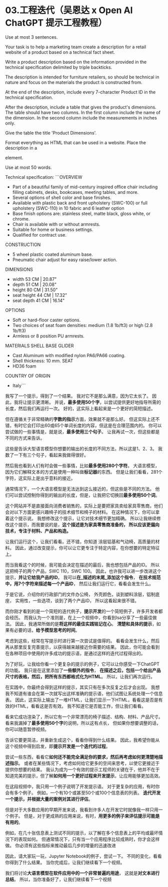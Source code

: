 

03.工程迭代（吴恩达 x Open AI ChatGPT 提示工程教程）
======


Use at most 3 sentences.


Your task is to help a marketing team create a description for a retail website of a product based on a technical fact sheet.

Write a product description based on the information provided in the technical specification delimited by triple backticks.

The description is intended for furniture retailers, so should be technical in nature and focus on the materials the product is constructed from.

At the end of the description, include every 7-character Product ID in the technical specification.

After the description, include a table that gives the product's dimensions. The table should have two columns. In the first column include the name of the dimension. In the second column include the measurements in inches only.

Give the table the title 'Product Dimensions'.

Format everything as HTML that can be used in a website. Place the description in a <div> element.

Use at most 50 words.

Technical specification: ```OVERVIEW
- Part of a beautiful family of mid-century inspired office chair including filling cabinets, desks, bookcases, meeting tables, and more.
- Several options of shell color and base finishes.
- Available with plastic back and front upholstery (SWC-100) or full upholstery (SWC-110) in 10 fabric and 6 leather option
- Base finish options are: stainless steel, matte black, gloss white, or chrome.
- Chair is available with or without armrests.
- Suitable for home or business settings.
- Qualified for contract use.

CONSTRUCTION
- 5 wheel plastic coated aluminum base.
- Pneumatic chair adjust for easy raise/lower action.

DIMENSIONS
- width 53 CM | 20.87"
- depth 51 CM | 20.08"
- height 80 CM | 31.50"
- seat height 44 CM | 17.32"
- seat depth 41 CM | 16.14"

OPTIONS
- Soft or hard-floor caster options.
- Two choices of seat foam densities: medium (1.8 1b/ft3) or high (2.8 1b/ft3)
- Armless or 8 position PU armrests.

MATERIALS
SHELL BASE GLIDER
- Cast Aluminum with modified nylon PA6/PA66 coating.
- Shell thickness: 10 mm.
SEAT
- HD36 foam

COUNTRY OF ORIGIN
- Italy```


我写了一个提示，得到了一个结果。
我对它不是那么满意，因为它太长了。
因此，我将让提示更清晰。
并说，**最多使用50个字**，以尝试提供更好地指导所需的长度，然后我们再运行一次。
好的，这实际上看起来是一个更好的简短描述。

但在遵循关于非常精确的**字数的指示**方面，效果就不是那么好。
但这实际上还不错，有时它会打印出60或65个单词长度的内容，但这是在合理范围内的。
你可以尝试做的一些事情是，就是说，**最多使用三个句子**。
让我再试一次，但这些都是不同的方式来告诉。

这些是告诉大型语言模型你想要的输出的长度的不同方法，所以这是1、2、3。
我数了一下有三个句子，看起来我做得很好。

然后我也看到人们有时会做一些事情，比如**最多使用280个字符**。
大语言模型，因为它们解释文本的方式是使用一种叫做**标记器**的东西。
但是让我们看看，281个字符，这实际上是出乎意料的接近。

通常情况下，一个大语言模型是无法达到这么接近的，但这些是不同的方法。
他们可以尝试控制你得到的输出的长度，但是，让我把它切换回**最多使用50个词**。

这个网站并不是直接面向消费者销售的，实际上是要把家具卖给家具零售商，他们会对以下方面更感兴趣椅子的技术细节和椅子的材料。
在这种情况下，你可以拿着这个提示说。
我想修改这个提示，让它对技术细节更加精确。
所以让我继续修改这个提示，而我要说的是，**这个描述是为家具零售商准备的，
所以应该更偏向技术，专注于材料、产品和构造。**

让我们运行这个，让我们看看。还不错，你知道
涂层铝基和气动椅，高质量的材料。
因此，通过改变提示，你可以让它更专注于特定内容，在你想要的特定特征上。

而当我看这个的时候，我可能会决定在描述的最后，我也想包括产品的ID。
所以这把椅子的两个产品，SWC 110，SWC 100。
因此，也许我可以进一步改进这个提示，**并让它给我产品的ID**。
我可以**在_描述的末尾_添加这个指令**，
**在技术规范中，用7个字符来描述每一个产品ID**，
然后让我们运行它，看看会发生什么。

于是它说，介绍你的行政部门的文件办公椅，
外壳颜色，谈到塑料涂层，铝制底座，
实用性，一些选项，谈到了两个产品ID，
所以这看起来很不错。

而你刚才看到的是一个简短的迭代例子，**提示开发**的一个简短例子，许多开发者都会经历。
而我认为一个准则是，在上一个视频中，你看到Isa分享了一些最佳做法。
因此，我通常所做的是**将这样的最佳实践铭记在心**。
**清楚和具体的提示**，如果有必要的话，**给予模型思考的时间**。

考虑到这些，经常在写提示时进行第一次尝试是值得的。
看看会发生什么，然后再从那里反复完善提示，以获得越来越接近你需要的结果。
因此，你可能会看到在各种项目中使用的许多成功的提示语，是通过这样的迭代过程得出的。

为了好玩，让我给你看一个更复杂的提示的例子，它可以让你感受一下ChatGPT的功能。
我只是在这里添加了**一些额外的指令**，
**在描述之后，包括一个给出产品尺寸的表格，然后，把所有东西都格式化为HTML**。
所以，让我们再次运行。

在实践中，你最终会得到这样的提示，其实只有在多次反复之后才会出现。
我想我不知道有谁会在第一次就写出这样准确的提示语，他们试图让系统处理一个信息表。
因此，这实际上输出了一堆HTML，让我们显示一下HTML，看看这是否是有效的HTML，看看这是否有效。
我不知道它是否能工作，但让我们看看。

看来它成功渲染了，所以它有一个非常漂亮的椅子描述、结构、材料、产品尺寸。
看来我漏掉了**最多使用50个字**的说明，所以这有点长，
但如果你想要调整的话，你可以随意暂停视频。

告诉它要更简洁，并重新生成这个，看看你得到什么结果。
因此，我希望你能从这个视频中得到启发，即**提示开发是一个迭代的过程**。

尝试一些东西，看看它**如何还不能完全满足你的要求，然后再考虑如何更清楚地描述指示**。
或者在某些情况下，考虑如何给它更多的空间来思考，以使它更接近于提供你想要的结果。
我认为成为一个有效的提示工程师的关键在于，他并不在于知道完美的提示，但了解**如何用一个更好过程来开发提示**，让应用能够更加高效。

在这段视频中，我只用一个例子说明了开发提示语。
对于更复杂的应用，有时你会有多个例子。
例如，一个有10个或甚至50个或100个信息表的列表。
**迭代开发一个提示，并根据大量的案例对其进行评估**。

但是对于大多数应用的早期开发来说，我看到许多人在开发它时就像我一样只用一个例子。
但是，对于更成熟的应用来说，有时，**用更多的例子来评估提示可能是有用的**。

例如，在几十张信息表上测试不同的提示，以了解在多个信息表上的平均或最坏情况下的表现如何。
但通常情况下，只有当一个应用程序比较成熟时，你才会这样做。
你必须有这些指标来推动最后几步的增量的迅速改进

因此，请大家玩一玩，Jupyter Notebook的例子，尝试一下。
不同的变化，看看你得到了什么结果。
当你完成后，让我们继续看下一个视频。

我们将讨论**大语言模型在软件应用中的一个非常普遍的用途**，
这就是**对文本进行总结**。
所以，当你准备好了，让我们继续看下一个视频

